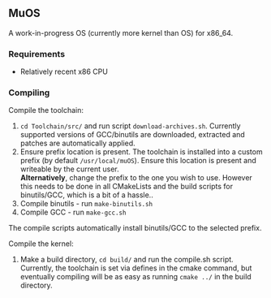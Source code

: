 ## MuOS

A work-in-progress OS (currently more kernel than OS) for x86_64.

### Requirements

- Relatively recent x86 CPU

### Compiling

Compile the toolchain:

1. `cd Toolchain/src/` and run script `download-archives.sh`. 
Currently supported versions of GCC/binutils are downloaded, extracted and patches are automatically applied.
2. Ensure prefix location is present. The toolchain is installed into a custom prefix (by default ```/usr/local/muOS```). 
Ensure this location is present and writeable by the current user.  
**Alternatively**, change the prefix to the one you wish to use. However this needs to be done in all CMakeLists and 
the build scripts for binutils/GCC, which is a bit of a hassle.. 
3. Compile binutils - run `make-binutils.sh`
4. Compile GCC - run `make-gcc.sh`

The compile scripts automatically install binutils/GCC to the selected prefix.

Compile the kernel:

1. Make a build directory, `cd build/` and run the compile.sh script.
Currently, the toolchain is set via defines in the cmake command, but 
eventually compiling will be as easy as running `cmake ../` in the build directory. 

